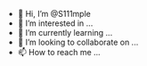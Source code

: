 - 👋 Hi, I’m @S111mple
- 👀 I’m interested in ...
- 🌱 I’m currently learning ...
- 💞️ I’m looking to collaborate on ...
- 📫 How to reach me ...

<!---
S111mple/S111mple is a ✨ special ✨ repository because its `README.md` (this file) appears on your GitHub profile.
You can click the Preview link to take a look at your changes.
--->
